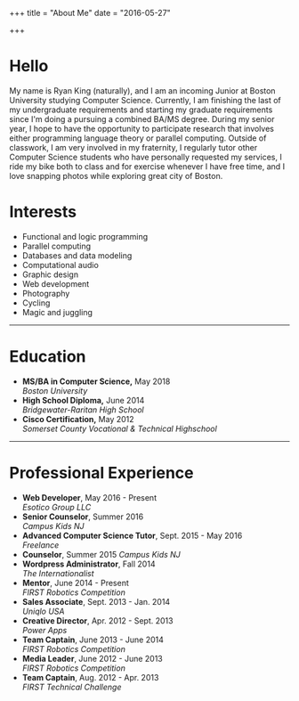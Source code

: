 +++
title = "About Me"
date = "2016-05-27"

+++

# Hello

My name is Ryan King (naturally), and I am an incoming Junior at Boston University studying Computer Science. Currently, I am finishing the last of my undergraduate requirements and starting my graduate requirements since I'm doing a pursuing a combined BA/MS degree. During my senior year, I hope to have the opportunity to participate research that involves either programming language theory or parallel computing. Outside of classwork, I am very involved in my fraternity, I regularly tutor other Computer Science students who have personally requested my services, I ride my bike both to class and for exercise whenever I have free time, and I love snapping photos while exploring great city of Boston.

# Interests

* Functional and logic programming
* Parallel computing
* Databases and data modeling
* Computational audio
* Graphic design
* Web development
* Photography
* Cycling
* Magic and juggling

---

# Education

* **MS/BA in Computer Science,** May 2018  
_Boston University_
* **High School Diploma,** June 2014  
_Bridgewater-Raritan High School_
* **Cisco Certification,** May 2012  
_Somerset County Vocational & Technical Highschool_

---

# Professional Experience

* **Web Developer**, May 2016 - Present  
_Esotico Group LLC_
* **Senior Counselor**, Summer 2016  
_Campus Kids NJ_
* **Advanced Computer Science Tutor**, Sept. 2015 - May 2016  
_Freelance_
* **Counselor**, Summer 2015
_Campus Kids NJ_
* **Wordpress Administrator**, Fall 2014  
_The Internationalist_
* **Mentor**, June 2014 - Present  
_FIRST Robotics Competition_
* **Sales Associate**, Sept. 2013 - Jan. 2014  
_Uniqlo USA_
* **Creative Director**, Apr. 2012 - Sept. 2013  
_Power Apps_
* **Team Captain**, June 2013 - June 2014  
_FIRST Robotics Competition_
* **Media Leader**, June 2012 - June 2013  
_FIRST Robotics Competition_
* **Team Captain**, Aug. 2012 - Apr. 2013  
_FIRST Technical Challenge_
